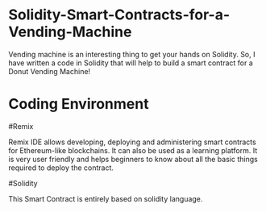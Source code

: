 # Solidity-Smart-Contracts-for-a-Vending-Machine

Vending machine is an interesting thing to get your hands on Solidity. So, I have written a code in Solidity that will help to build a smart contract for a Donut Vending Machine!

# Coding Environment

#Remix

Remix IDE allows developing, deploying and administering smart contracts for Ethereum-like blockchains. It can also be used as a learning platform. It is very user friendly and helps beginners to know about all the basic things required to deploy the contract.

#Solidity

This Smart Contract is entirely based on solidity language.
